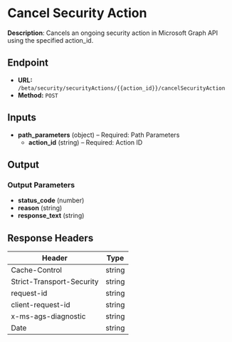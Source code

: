 # Cancel Security Action

**Description**: Cancels an ongoing security action in Microsoft Graph API using the specified action_id.

## Endpoint

- **URL:** `/beta/security/securityActions/{{action_id}}/cancelSecurityAction`
- **Method:** `POST`
## Inputs

- **path_parameters** (object) – Required: Path Parameters
  - **action_id** (string) – Required: Action ID
## Output

### Output Parameters

- **status_code** (number)
- **reason** (string)
- **response_text** (string)
## Response Headers

| Header | Type |
|--------|------|
| Cache-Control | string |
| Strict-Transport-Security | string |
| request-id | string |
| client-request-id | string |
| x-ms-ags-diagnostic | string |
| Date | string |